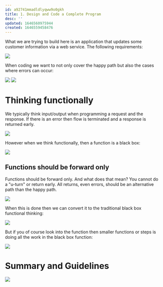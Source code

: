 ```yaml
---
id: a92741mmadldlyqww9o0gkh
title: 1. Design and Code a Complete Program
desc: ''
updated: 1646560975944
created: 1646559458476
---
```

What we are trying to build here is an application that updates some customer information via a web service.
The following requirements:

![](/assets/images/2022-03-06-10-40-38.png)

When coding we want to not only cover the happy path but also the cases where errors can occur:

![](/assets/images/2022-03-06-10-41-39.png) ![](/assets/images/2022-03-06-10-41-47.png)


# Thinking functionally 
We typically think input/output when programming a request and the response. If there is an error then flow is terminated and a response is returned early.

![](/assets/images/2022-03-06-10-46-17.png)

However when we think functionally, then a function is a black box:

![](/assets/images/2022-03-06-10-46-53.png)


## Functions should be forward only
Functions should be forward only. And what does that mean? You cannot do a "u-turn" or return early. All returns, even errors, should be an alternative path than the happy path.

![](/assets/images/2022-03-06-10-49-06.png)

When this is done then we can convert it to the traditional black box functional thinking: 

![](/assets/images/2022-03-06-10-51-47.png)

But if you of course look into the function then smaller functions or steps is doing all the work in the black box function:

![](/assets/images/2022-03-06-10-54-13.png)

# Summary and Guidelines
![](/assets/images/2022-03-06-11-02-51.png)
